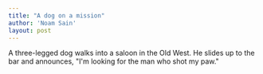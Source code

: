 ```yaml
---
title: "A dog on a mission"
author: 'Noam Sain'
layout: post
---
```


A three-legged dog walks into a saloon in the Old West. He slides up to the bar and announces, "I'm looking for the man who shot my paw."